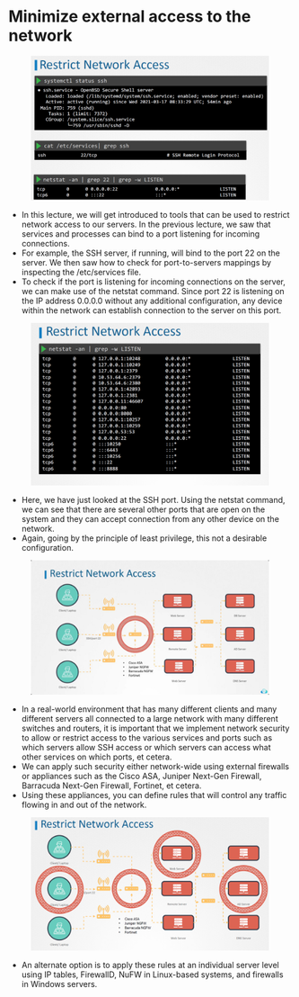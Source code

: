 # Minimize external access to the network

<figure><img src="../.gitbook/assets/image (9) (1).png" alt=""><figcaption></figcaption></figure>

* In this lecture, we will get introduced to tools that can be used to restrict network access to our servers. In the previous lecture, we saw that services and processes can bind to a port listening for incoming connections.&#x20;
* For example, the SSH server, if running, will bind to the port 22 on the server. We then saw how to check for port-to-servers mappings by inspecting the /etc/services file.&#x20;
* To check if the port is listening for incoming connections on the server, we can make use of the netstat command. Since port 22 is listening on the IP address 0.0.0.0 without any additional configuration, any device within the network can establish connection to the server on this port.&#x20;

<figure><img src="../.gitbook/assets/image (10) (1).png" alt=""><figcaption></figcaption></figure>

* Here, we have just looked at the SSH port. Using the netstat command, we can see that there are several other ports that are open on the system and they can accept connection from any other device on the network.
* Again, going by the principle of least privilege, this not a desirable configuration.

<figure><img src="../.gitbook/assets/image (15).png" alt=""><figcaption></figcaption></figure>

* In a real-world environment that has many different clients and many different servers all connected to a large network with many different switches and routers, it is important that we implement network security to allow or restrict access to the various services and ports such as which servers allow SSH access or which servers can access what other services on which ports, et cetera.&#x20;
* We can apply such security either network-wide using external firewalls or appliances such as the Cisco ASA, Juniper Next-Gen Firewall, Barracuda Next-Gen Firewall, Fortinet, et cetera.
* Using these appliances, you can define rules that will control any traffic flowing in and out of the network.

<figure><img src="../.gitbook/assets/image (11) (1).png" alt=""><figcaption></figcaption></figure>

* An alternate option is to apply these rules at an individual server level using IP tables, FirewallD, NuFW in Linux-based systems, and firewalls in Windows servers.
